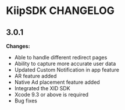 # KiipSDK CHANGELOG

## 3.0.1
**Changes:**
* Able to handle different redirect pages
* Ability to capture more accurate user data
* Updated Custom Notification in app feature
* AR feature added
* Native Ad placement feature added
* Integrated the XID SDK
* Xcode 9.3 or above is required
* Bug fixes
